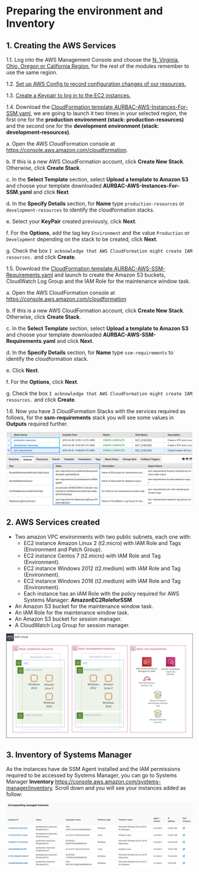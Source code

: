 # Preparing the environment and Inventory

## 1. Creating the AWS Services

1.1\. Log into the AWS Management Console and choose the [N. Virginia, Ohio, Oregon or California Region](http://docs.aws.amazon.com/AWSEC2/latest/UserGuide/using-regions-availability-zones.html), for the rest of the modules remember to use the same region.

1.2\. [Set up AWS Config to record configuration changes of our resources.](https://docs.aws.amazon.com/config/latest/developerguide/gs-console.html)

1.3\. [Create a Keypair to log in to the EC2 instances.](https://docs.aws.amazon.com/AWSEC2/latest/UserGuide/ec2-key-pairs.html#having-ec2-create-your-key-pair)

1.4\. Download the [CloudFormation template AURBAC-AWS-Instances-For-SSM.yaml](../AURBAC-AWS-Instances-For-SSM.yaml), we are going to launch it two times in your selected region, the first one for the **production environment (stack: production-resources)** and the second one for the **development environment (stack: development-resources)**.

  a\. Open the AWS CloudFormation console at https://console.aws.amazon.com/cloudformation.
  
  b\. If this is a new AWS CloudFormation account, click **Create New Stack**. Otherwise, click **Create Stack**.

  c\. In the **Select Template** section, select **Upload a template to Amazon S3** and choose your template downloaded **AURBAC-AWS-Instances-For-SSM.yaml** and click **Next**.

  d\. In the **Specify Details** section, for **Name** type `production-resources` or `development-resources` to identify the cloudformation stacks.

  e\. Select your **KeyPair** created previously, click **Next**.

  f\. For the **Options**, add the tag key `Environment` and the value `Production` or `Development` depending on the stack to be created, click **Next**.

  g\. Check the box `I acknowledge that AWS CloudFormation might create IAM resources.` and click **Create**.

1.5\. Download the [CloudFormation template AURBAC-AWS-SSM-Requirements.yaml](../AURBAC-AWS-SSM-Requirements.yaml) and launch to create the Amazon S3 buckets, CloudWatch Log Group and the IAM Role for the maintenance window task.

  a\. Open the AWS CloudFormation console at https://console.aws.amazon.com/cloudformation
  
  b\. If this is a new AWS CloudFormation account, click **Create New Stack**. Otherwise, click **Create Stack**.

  c\. In the **Select Template** section, select **Upload a template to Amazon S3** and choose your template downloaded **AURBAC-AWS-SSM-Requirements.yaml** and click **Next**.

  d\. In the **Specify Details** section, for **Name** type `ssm-requirements` to identify the cloudformation stack.

  e\. Click **Next**.

  f\. For the **Options**, click **Next**.

  g\. Check the box `I acknowledge that AWS CloudFormation might create IAM resources.` and click **Create**.

1.6\. Now you have 3 CloudFormation Stacks with the services required as follows, for the **ssm-requirements** stack you will see some values in **Outputs** required further.

![Cloudformation Stacks](../images/stacks.png)

## 2. AWS Services created

* Two amazon VPC environments with two public subnets, each one with:
  * EC2 instance Amazon Linux 2 (t2.micro) with IAM Role and Tags (Environment and Patch Group).
  * EC2 instance Centos 7 (t2.micro) with IAM Role and Tag (Environment).
  * EC2 instance Windows 2012 (t2.medium) with IAM Role and Tag (Environment).
  * EC2 instance Windows 2016 (t2.medium) with IAM Role and Tag (Environment).
  * Each instance has an IAM Role with the policy required for AWS Systems Manager: **AmazonEC2RoleforSSM**
* An Amazon S3 bucket for the maintenance window task.
* An IAM Role for the maintenance window task.
* An Amazon S3 bucket for session manager.
* A CloudWatch Log Group for session manager.

![AWS Services](../images/aws-services.png)

## 3. Inventory of Systems Manager

As the instances have de SSM Agent installed and the IAM permissions required to be accessed by Systems Manager, you can go to Systems Manager **Inventory** https://console.aws.amazon.com/systems-manager/inventory.
Scroll down and you will see your instances added as follow:

![SSM Instances added](../images/instances.png)